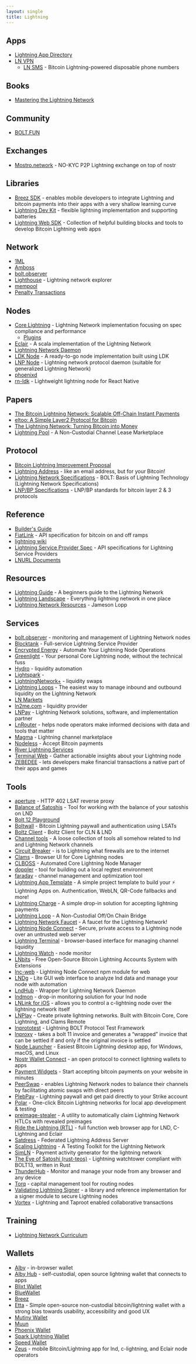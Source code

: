```yaml
---
layout: single
title: Lightning
---
```


## Apps

* [Lightning App Directory](https://dev.lightning.community/lapps/)
* [LN VPN]( https://lnvpn.com)
  * [LN SMS](https://lnvpn.com/phone-numbers) - Bitcoin Lightning-powered disposable phone numbers

## Books

* [Mastering the Lightning Network](https://github.com/lnbook/lnbook)

## Community

* [BOLT.FUN](https://bolt.fun/)

## Exchanges

* [Mostro.network](https://mostro.network) - NO-KYC P2P Lightning exchange on top of nostr

## Libraries

* [Breez SDK](https://github.com/breez/breez-sdk) - enables mobile developers to integrate Lightning and bitcoin payments into their apps with a very shallow learning curve
* [Lightning Dev Kit](https://lightningdevkit.org) - flexible lightning implementation and supporting batteries
* [Lightning Web SDK](https://github.com/getAlby/js-lightning-tools) - Collection of helpful building blocks and tools to develop Bitcoin Lightning web apps

## Network

* [1ML](https://1ml.com)
* [Amboss](https://amboss.space)
* [bolt.observer](https://bolt.observer/explorer)
* [Lighthouse](https://lnlighthouse.online) - Lightning network explorer
* [mempool](https://mempool.space/lightning)
* [Penalty Transactions](https://forkmonitor.info/lightning)

## Nodes

* [Core Lightning](https://github.com/ElementsProject/lightning) - Lightning Network implementation focusing on spec compliance and performance
  * [Plugins](https://github.com/lightningd/plugins/)
* [Eclair](https://github.com/ACINQ/eclair) - A scala implementation of the Lightning Network
* [Lightning Network Daemon](https://github.com/lightningnetwork/lnd)
* [LDK Node](https://github.com/lightningdevkit/ldk-node) - A ready-to-go node implementation built using LDK
* [LNP Node](https://github.com/LNP-WG/lnp-node) - Lightning network protocol daemon (suitable for generalized Lightning Network)
* [phoenixd](https://phoenix.acinq.co/server)
* [rn-ldk](https://github.com/BlueWallet/rn-ldk) - Lightweight lightning node for React Native

## Papers

* [The Bitcoin Lightning Network: Scalable Off-Chain Instant Payments](https://lightning.network/lightning-network-paper.pdf)
* [eltoo: A Simple Layer2 Protocol for Bitcoin](https://blockstream.com/eltoo.pdf)
* [The Lightning Network: Turning Bitcoin into Money](https://papers.ssrn.com/sol3/papers.cfm?abstract_id=4142590)
* [Lightning Pool](https://lightning.engineering/lightning-pool-whitepaper.pdf) - A Non-Custodial Channel Lease Marketplace

## Protocol

* [Bitcoin Lightning Improvement Proposal](https://github.com/lightning/blips)
* [Lightning Address](https://lightningaddress.com) - like an email address, but for your Bitcoin!
* [Lightning Network Specifications](https://github.com/lightning/bolts) - BOLT: Basis of Lightning Technology (Lightning Network Specifications)
* [LNP/BP Specifications](https://github.com/LNP-BP/LNPBPs) - LNP/BP standards for bitcoin layer 2 & 3 protocols

## Reference

* [Builder's Guide](https://docs.lightning.engineering)
* [FiatLink](https://github.com/breez/fiatlink) - API specification for bitcoin on and off ramps
* [lightning wiki](https://lightningwiki.net)
* [Lightning Service Provider Spec](https://github.com/BitcoinAndLightningLayerSpecs/lsp) - API specifications for Lightning Service Providers
* [LNURL Documents](https://github.com/lnurl/luds)

## Resources

* [Lightning Guide](https://bitcoiner.guide/lightning/) - A beginners guide to the Lightning Network
* [Lightning Landscape](https://www.lightning-landscape.net/) - Everything lightning network in one place
* [Lightning Network Resources](https://www.lopp.net/lightning-information.html) - Jameson Lopp

## Services

* [bolt.observer](https://bolt.observer) - monitoring and management of Lightning Network nodes
* [Blocktank](https://synonym.to/blocktank/) - Full-service Lightning Service Provider
* [Encrypted Energy](https://encryptedenergy.com) - Automate Your Lightning Node Operations
* [Greenlight](https://blockstream.com/lightning/greenlight/) - Your personal Core Lightning node, without the technical fuss
* [Hydro](https://amboss.space/hydro/intro) - liquidity automation
* [Lightspark](https://www.lightspark.com) - 
* [LightningNetwork+](https://lightningnetwork.plus) - liquidity swaps
* [Lightning Loops](https://lightning.engineering/loop/) - The easiest way to manage inbound and outbound liquidity on the Lightning Network
* [LN Markets](https://lnmarkets.com)
* [ln2me.com](https://lightningto.me) - liquidity provider
* [LNPay](https://lnpay.co) - Lightning Network solutions, software, and implementation partner
* [LnRouter](https://lnrouter.app) - helps node operators make informed decisions with data and tools that matter
* [Magma](https://amboss.space/magma) - Lightning channel marketplace
* [Nodeless](https://nodeless.io) - Accept Bitcoin payments
* [River Lightning Services](https://www.rls.dev)
* [Terminal Web](https://terminal.lightning.engineering) - Gather actionable insights about your Lightning node
* [ZEBEDEE](https://zebedee.io) - lets developers make financial transactions a native part of their apps and games

## Tools

* [aperture](https://github.com/lightninglabs/aperture) - HTTP 402 LSAT reverse proxy
* [Balance of Satoshis](https://github.com/alexbosworth/balanceofsatoshis) - Tool for working with the balance of your satoshis on LND
* [Bolt 12 Playground](https://github.com/LN-Zap/bolt12-playground)
* [Boltwall](https://tierion.github.io/boltwall/) - Bitcoin Lightning paywall and authentication using LSATs
* [Boltz Client](https://github.com/BoltzExchange/boltz-client) - Boltz Client for CLN & LND
* [Channel tools](https://github.com/guggero/chantools) - A loose collection of tools all somehow related to lnd and Lightning Network channels
* [Circuit Breaker](https://github.com/lightningequipment/circuitbreaker) - is to Lightning what firewalls are to the internet
* [Clams](http://clams.tech) - Browser UI for Core Lightning nodes
* [CLBOSS](https://github.com/ZmnSCPxj/clboss) - Automated Core Lightning Node Manager
* [doppler](https://github.com/tee8z/doppler) - tool for building out a local regtest environment
* [faraday](https://github.com/lightninglabs/faraday) - channel management and optimization tool
* [Lightning App Template](https://github.com/reneaaron/lapp-template) - A simple project template to build your ⚡ Lightning Apps on. Authentication, WebLN, QR-Code fallbacks and more!
* [Lightning Charge](https://github.com/ElementsProject/lightning-charge) - A simple drop-in solution for accepting lightning payments
* [Lightning Loop](https://github.com/lightninglabs/loop) - A Non-Custodial Off/On Chain Bridge
* [Lightning Network Faucet](https://github.com/lightninglabs/lightning-faucet) - A faucet for the Lightning Network!
* [Lightning Node Connect](https://github.com/lightninglabs/lightning-node-connect) - Secure, private access to a Lightning node over an untrusted web server
* [Lightning Terminal](https://github.com/lightninglabs/lightning-terminal) - browser-based interface for managing channel liquidity
* [Lightning Watch](https://lightning.watch) - node monitor
* [LNbits](https://lnbits.com/) - Free Open-Source Bitcoin Lightning Accounts System with Extensions
* [lnc-web](https://github.com/lightninglabs/lnc-web) - Lightning Node Connect npm module for web
* [LNDg](https://github.com/cryptosharks131/lndg) - Lite GUI web interface to analyze lnd data and manage your node with automation
* [LndHub](https://github.com/BlueWallet/LndHub) - Wrapper for Lightning Network Daemon
* [lndmon](https://github.com/lightninglabs/lndmon) - drop-in monitoring solution for your lnd node
* [LNLink for iOS](https://lnlink.app) - allows you to control a c-lightning node over the lightning network itself
* [LNPlay](https://www.lnplay.guide) - Create private lightning networks. Built with Bitcoin Core, Core Lightning, and Clams Remote
* [lnprototest](https://github.com/rustyrussell/lnprototest) - Lightning BOLT Protocol Test Framework
* [lnproxy](https://github.com/lnproxy/lnproxy) - takes a bolt 11 invoice and generates a “wrapped” invoice that can be settled if and only if the original invoice is settled
* [Node Launcher](https://github.com/lightning-power-users/node-launcher) - Easiest Bitcoin Lightning desktop app, for Windows, macOS, and Linux
* [Nostr Wallet Connect](https://nwc.dev) - an open protocol to connect lightning wallets to apps
* [Payment Widgets](https://widgets.twentyuno.net) - Start accepting bitcoin payments on your website in minutes
* [PeerSwap](https://github.com/ElementsProject/peerswap) - enables Lightning Network nodes to balance their channels by facilitating atomic swaps with direct peers
* [PlebPay](https://www.plebpay.com) - Lightning paywall and get paid directly to your Strike account
* [Polar](https://lightningpolar.com) - One-click Bitcoin Lightning networks for local app development & testing
* [preimage-stealer](https://github.com/dark-ln/preimage-stealer) - A utility to automatically claim Lightning Network HTLCs with revealed preimages
* [Ride the Lightning (RTL)](https://github.com/Ride-The-Lightning/RTL) - full function web browser app for LND, C-Lightning and Eclair
* [Satdress](https://github.com/nbd-wtf/satdress) - Federated Lightning Address Server
* [Scaling Lightning](https://github.com/scaling-lightning/scaling-lightning) - A Testing Toolkit for the Lightning Network
* [SimLN](https://github.com/bitcoin-dev-project/sim-ln) - Payment activity generator for the lightning network
* [The Eye of Satoshi (rust-teos)](https://github.com/talaia-labs/rust-teos) - Lightning watchtower compliant with BOLT13, written in Rust
* [ThunderHub](https://thunderhub.io) - Monitor and manage your node from any browser and any device
* [Torq](https://github.com/lncapital/torq) - capital management tool for routing nodes
* [Validating Lightning Signer](https://gitlab.com/lightning-signer/validating-lightning-signer) - a library and reference implementation for a signer module to secure Lightning nodes
* [Vortex](https://lnvortex.com) - Lightning and Taproot enabled collaborative transactions

## Training

* [Lightning Network Curriculum](https://github.com/chaincodelabs/lightning-curriculum)

## Wallets

* [Alby](https://getalby.com) - in-browser wallet
* [Alby Hub](https://albyhub.com) - self-custodial, open source lightning wallet that connects to apps
* [Blixt Wallet](https://blixtwallet.github.io)
* [BlueWallet](https://bluewallet.io)
* [Breez](https://breez.technology)
* [Etta](https://github.com/EttaWallet/EttaWallet) - Simple open-source non-custodial bitcoin/lightning wallet with a strong bias towards usability, accessibility and good UX
* [Mutiny Wallet](https://app.mutinywallet.com)
* [Muun](https://muun.com)
* [Phoenix Wallet](https://phoenix.acinq.co)
* [Spark Lightning Wallet](https://github.com/shesek/spark-wallet)
* [Speed Wallet](https://www.speed.app)
* [Zeus](https://github.com/ZeusLN/zeus) - mobile Bitcoin/Lightning app for lnd, c-lightning, and Eclair node operators
